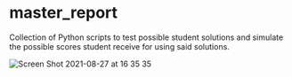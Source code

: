 # master_report

Collection of Python scripts to test possible student solutions and simulate the possible scores student receive for using said solutions.

![Screen Shot 2021-08-27 at 16 35 35](https://user-images.githubusercontent.com/78045025/131191021-b99b30a8-0a59-4cb2-ad4d-c8b1f6f510f5.png)
